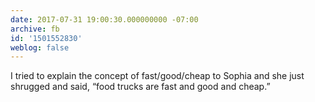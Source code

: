 ```yaml
---
date: 2017-07-31 19:00:30.000000000 -07:00
archive: fb
id: '1501552830'
weblog: false
---
```


I tried to explain the concept of fast/good/cheap to Sophia and she just shrugged and said, “food trucks are fast and good and cheap.”
